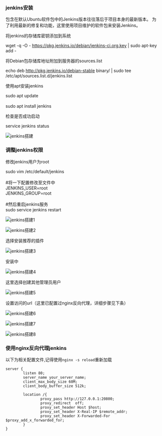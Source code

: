 

### jenkins安装

包含在默认Ubuntu软件包中的Jenkins版本往往落后于项目本身的最新版本。 为了利用最新的修复和功能，这里使用项目维护的软件包来安装Jenkins。

将jenkins的存储库密钥添加到系统

wget -q -O - https://pkg.jenkins.io/debian/jenkins-ci.org.key | sudo apt-key add -

将Debian包存储库地址附加到服务器的sources.list

echo deb http://pkg.jenkins.io/debian-stable binary/ | sudo tee /etc/apt/sources.list.d/jenkins.list

使用apt安装jenkins

sudo apt update  
​  
sudo apt install jenkins

检查是否成功启动

service jenkins status

![jenkins搭建](https://image-1258252302.cos.ap-beijing.myqcloud.com/jenkins%E6%90%AD%E5%BB%BA.png)

### 调整jenkins权限

修改jenkins用户为root

sudo vim /etc/default/jenkins  
​  
#将一下配置修改至文件中  
JENKINS_USER=root  
JENKINS_GROUP=root  
​  
#然后重启jenkins服务  
sudo service jenkins restart

![jenkins搭建1](https://image-1258252302.cos.ap-beijing.myqcloud.com/jenkins%E6%90%AD%E5%BB%BA1.png)

![jenkins搭建2](https://image-1258252302.cos.ap-beijing.myqcloud.com/jenkins%E6%90%AD%E5%BB%BA2.png)

选择安装推荐的插件

![jenkins搭建3](https://image-1258252302.cos.ap-beijing.myqcloud.com/jenkins%E6%90%AD%E5%BB%BA3.png)

安装中

![jenkins搭建4](https://image-1258252302.cos.ap-beijing.myqcloud.com/jenkins%E6%90%AD%E5%BB%BA4.png)

这里选择创建其他管理员用户

![jenkins搭建5](https://image-1258252302.cos.ap-beijing.myqcloud.com/jenkins%E6%90%AD%E5%BB%BA5.png)

设置访问的url（这里已配置过nginx反向代理，详细步骤见下条）

![jenkins搭建6](https://image-1258252302.cos.ap-beijing.myqcloud.com/jenkins%E6%90%AD%E5%BB%BA6.png)

![jenkins搭建7](https://image-1258252302.cos.ap-beijing.myqcloud.com/jenkins%E6%90%AD%E5%BB%BA7.png)

![jenkins搭建8](https://image-1258252302.cos.ap-beijing.myqcloud.com/jenkins%E6%90%AD%E5%BB%BA8.png)

### 使用nginx反向代理jenkins

以下为相关配置文件,记得使用`nginx -s reload`重新加载

```nginx
server {  
        listen 80;  
        server_name your_server_name;    
        client_max_body_size 60M;  
        client_body_buffer_size 512k;  
 
        location /{  
                proxy_pass http://127.0.0.1:20800;  
                proxy_redirect  off;  
                proxy_set_header Host $host;  
                proxy_set_header X-Real-IP $remote_addr;  
                proxy_set_header X-Forwarded-For $proxy_add_x_forwarded_for;  
        }  
}
```

